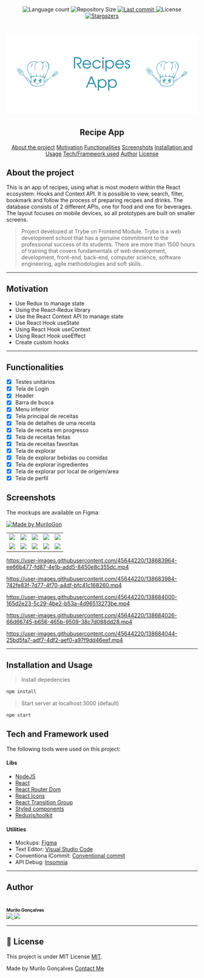 <p align="center">
  <img alt="Language count" src="https://img.shields.io/github/languages/count/MuriloGon/recipe-app?color=%2304D361&style=flat-square">

  <img alt="Repository Size" src="https://img.shields.io/github/repo-size/MuriloGon/recipe-app?style=flat-square">
  
  <a href="https://github.com/MuriloGon/recipe-app/commits/master">
    <img alt="Last commit" src="https://img.shields.io/github/last-commit/MuriloGon/recipe-app?style=flat-square">
  </a>

  <img alt="License" src="https://img.shields.io/badge/license-MIT-brightgreen?style=flat-square">

  <a href="https://github.com/MuriloGon/recipe-app/stargazers">
    <img alt="Stargazers" src="https://img.shields.io/github/stars/MuriloGon/recipe-app?style=social">
  </a>
</p>
<h1 align="center">
    <img src="./assets/banner.svg" />
</h1>

<h2 align="center"> 
	Recipe App
</h2>

<p align="center">
  <a href="#about-the-project">About the project</a>
  <a href="#motivation">Motivation</a>
  <a href="#functionalities">Functionalities</a>
  <a href="#screenshots">Screenshots</a>
  <a href="#installation-and-usage">Installation and Usage</a>
  <a href="#tech-and-framework-used">Tech/Framework used</a>
  <a href="#author">Author</a>
  <a href="#license">License</a>
</p>

## About the project

This is an app of recipes, using what is most modern within the React ecosystem: Hooks and Context API. It is possible to view, search, filter, bookmark and follow the process of preparing recipes and drinks. The database consists of 2 different APIs, one for food and one for beverages. The layout focuses on mobile devices, so all prototypes are built on smaller screens.

> Project developed at Trybe on Frontend Module. Trybe is a web development school that has a genuine commitment to the professional success of its students. There are more than 1500 hours of training that covers fundamentals of web development, development, front-end, back-end, computer science, software engineering, agile methodologies and soft skills.

---

## Motivation

- Use Redux to manage state
- Using the React-Redux library
- Use the React Context API to manage state
- Use React Hook useState
- Using React Hook useContext
- Using React Hook useEffect
- Create custom hooks

---

## Functionalities

- [x] Testes unitários
- [x] Tela de Login
- [x] Header
- [x] Barra de busca
- [x] Menu inferior
- [x] Tela principal de receitas
- [x] Tela de detalhes de uma receita
- [x] Tela de receita em progresso
- [x] Tela de receitas feitas
- [x] Tela de receitas favoritas
- [x] Tela de explorar
- [x] Tela de explorar bebidas ou comidas
- [x] Tela de explorar ingredientes
- [x] Tela de explorar por local de origem/area
- [x] Tela de perfil

## Screenshots

The mockups are available on Figma:

<a href="https://www.figma.com/file/KfAOrH9pVRDPsFfdVKQgu6/App-Receitas---Grupo-32?node-id=0%3A1">
  <img alt="Made by MuriloGon" src="https://img.shields.io/badge/Open%20Layout%20-Figma-%2304D361">
</a>

<table>
  <tr>
    <td><img height="100%" width="auto" src="https://user-images.githubusercontent.com/45644220/138681741-6c2b88ce-ab3d-4281-8aac-b81df3af0503.png"></td>
    <td><img height="100%" width="auto" src="https://user-images.githubusercontent.com/45644220/138681771-5658fb2d-7995-4eac-babe-ec717b240494.png"></td>
    <td><img height="100%" width="auto" src="https://user-images.githubusercontent.com/45644220/138681810-8b782d93-8904-488c-adb0-d59670c79298.png"></td>
    <td><img height="100%" width="auto" src="https://user-images.githubusercontent.com/45644220/138681890-0d13710e-f7e3-4fbc-baec-446c0263e022.png"></td>
    <td><img height="100%" width="auto" src="https://user-images.githubusercontent.com/45644220/138681898-c9d898ee-8bd5-41f2-ba90-0981dec79586.png"></td>
  </tr>
  <tr>
    <td><img height="100%" width="auto" src="https://user-images.githubusercontent.com/45644220/138681915-3edf8fd5-786f-4df5-9a4c-9b65af55566f.png"></td>
    <td><img height="100%" width="auto" src="https://user-images.githubusercontent.com/45644220/138682049-f992d0f1-37f8-4464-a755-dc7dc75aae9e.png"></td>
    <td><img height="100%" width="auto" src="https://user-images.githubusercontent.com/45644220/138682057-41f4f8db-9443-49e8-a91f-b66f3d36c94c.png"></td>
    <td><img height="100%" width="auto" src="https://user-images.githubusercontent.com/45644220/138682078-207b3f0a-d6c1-4569-b280-8806c7090a24.png"></td>
    <td><img height="100%" width="auto" src="https://user-images.githubusercontent.com/45644220/138682095-611c1ebe-03d9-43d7-a2b4-55b3f0c8b48f.png"></td>
  </tr>
 </table>

https://user-images.githubusercontent.com/45644220/138683964-ee66b477-fd87-4e1b-add5-8450e8c355dc.mp4

https://user-images.githubusercontent.com/45644220/138683984-742fe83f-7d77-4f70-a4df-bfc41c168260.mp4

https://user-images.githubusercontent.com/45644220/138684000-165d2e23-5c29-4be2-b53a-4d96513273be.mp4

https://user-images.githubusercontent.com/45644220/138684026-66d66745-b656-465b-9509-38c7d088dd28.mp4

https://user-images.githubusercontent.com/45644220/138684044-25bd5fa7-adf7-4df2-aef0-a97f9dd46eef.mp4

---

## Installation and Usage

> Install depedencies

```bash
npm install
```

> Start server at localhost:3000 (default)

```bash
npm start
```

## Tech and Framework used

The following tools were used on this project:

#### **Libs** 

- [NodeJS](https://nodejs.org/en/)
- [React](https://reactjs.org/)
- [React Router Dom](https://github.com/ReactTraining/react-router/tree/master/packages/react-router-dom)
- [React Icons](https://react-icons.github.io/react-icons/)
- [React Transition Group](https://reactcommunity.org/react-transition-group/)
- [Styled components](https://styled-components.com/)
- [Reduxjs/toolkit](https://redux-toolkit.js.org/)

#### **Utilities**

- Mockups: [Figma](https://www.figma.com/)
- Text Editor: [Visual Studio Code](https://code.visualstudio.com/)
- Conventiona lCommit: [Conventional commit](https://github.com/conventional-changelog/commitlint)
- API Debug: [Insomnia](https://insomnia.rest/)
---

## Author

<a href="https://www.linkedin.com/in/MuriloGon/">
  <img style="border-radius: 50%;" src="https://avatars.githubusercontent.com/u/45644220?v=4" width="100px;" alt=""/>
  <br />
  <sub>
    <b>Murilo Gonçalves</b>
  </sub>
</a>
<br>
<a href="https://www.linkedin.com/in/MuriloGon/">
  <img src="https://img.shields.io/badge/-Murilo Gonçalves-blue?style=flat-square&logo=Linkedin&logoColor=white&link=https://www.linkedin.com/in/MuriloGon/">
</a>
<a href="mailto:murilogoncalvesdev@gmail.com" target="__blank">
  <img src="https://img.shields.io/badge/-murilogoncalvesdev@gmail.com-c14438?style=flat-square&logo=Gmail&logoColor=white&link=mailto:murilogoncalvesdev@gmail.com">
</a>

---

## 📝 License

This project is under MIT License [MIT](./LICENSE).

Made by Murilo Gonçalves [Contact Me](https://www.linkedin.com/in/MuriloGon/)
